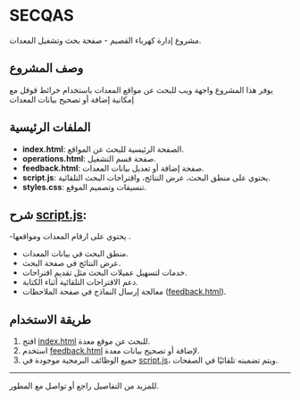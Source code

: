 # SECQAS

مشروع إدارة كهرباء القصيم - صفحة بحث وتشغيل المعدات.

## وصف المشروع

يوفر هذا المشروع واجهة ويب للبحث عن مواقع المعدات باستخدام خرائط قوقل  مع إمكانية إضافة أو تصحيح بيانات المعدات  
## الملفات الرئيسية

- **index.html**: الصفحة الرئيسية للبحث عن المواقع.
- **operations.html**: صفحة قسم التشغيل.
- **feedback.html**: صفحة إضافة أو تعديل بيانات المعدات.
- **script.js**: يحتوي على منطق البحث، عرض النتائج، واقتراحات البحث التلقائية.
- **styles.css**: تنسيقات وتصميم الموقع.

## شرح [script.js](script.js):

-يحتوي  على ارقام المعدات ومواقعها .
- منطق البحث في بيانات المعدات.
- عرض النتائج في صفحة البحث.
- خدمات لتسهيل عميلات البحث مثل تقديم اقتراحات.
- دعم الاقتراحات التلقائية أثناء الكتابة.
- معالجة إرسال النماذج في صفحة الملاحظات ([feedback.html](feedback.html)).

## طريقة الاستخدام

1. افتح [index.html](index.html) للبحث عن موقع معدة.
2. استخدم [feedback.html](feedback.html) لإضافة أو تصحيح بيانات معدة.
3. جميع الوظائف البرمجية موجودة في [script.js](script.js)، ويتم تضمينه تلقائيًا في الصفحات.

---

للمزيد من التفاصيل راجع أو تواصل مع المطور.